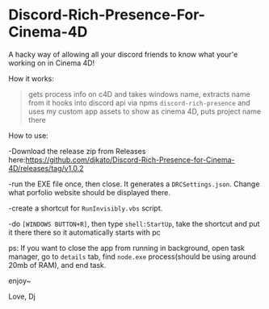 # Discord-Rich-Presence-For-Cinema-4D
A hacky way of allowing all your discord friends to know what your'e working on in Cinema 4D!

How it works:
>gets process info on c4D and takes windows name, extracts name from it
>hooks into discord api via npms `discord-rich-presence` and uses my custom app assets to show as cinema 4D, puts project name there

How to use:
    
-Download the release zip from Releases here:https://github.com/djkato/Discord-Rich-Presence-for-Cinema-4D/releases/tag/v1.0.2

-run the EXE file once, then close. It generates a `DRCSettings.json`. Change what porfolio website should be displayed there.

-create a shortcut for `RunInvisibly.vbs` script.

-do `[WINDOWS BUTTON+R]`, then type `shell:StartUp`, take the shortcut and put it there there so it automatically starts with pc

ps: If you want to close the app from running in background, open task manager, go to `details` tab, find `node.exe` process(should be using around 20mb of RAM), and end task. 

enjoy~

Love, Dj